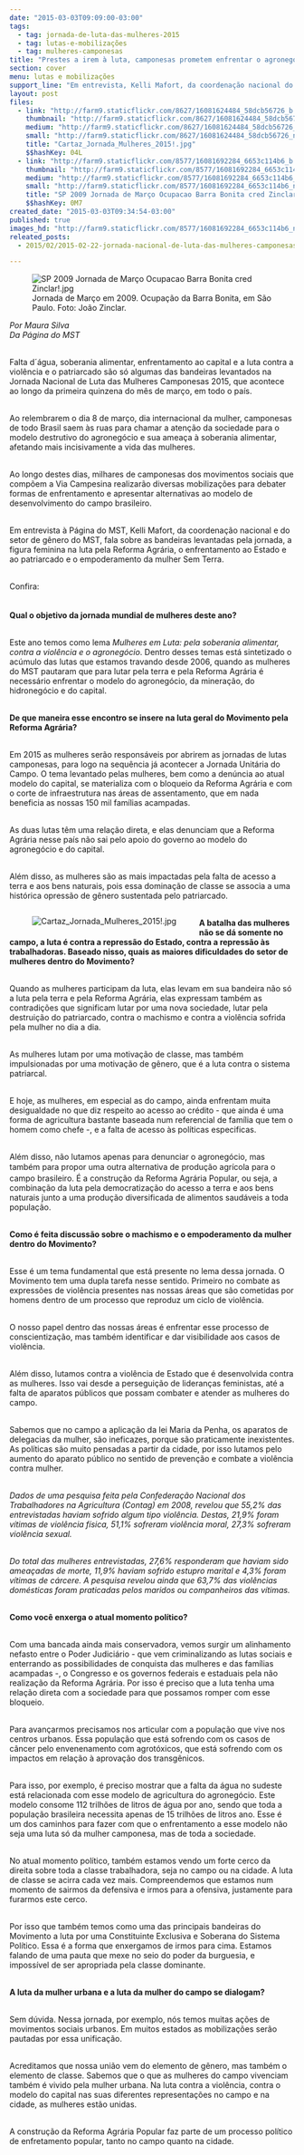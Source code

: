 ```yaml
---
date: "2015-03-03T09:09:00-03:00"
tags:
  - tag: jornada-de-luta-das-mulheres-2015
  - tag: lutas-e-mobilizações
  - tag: mulheres-camponesas
title: "Prestes a irem à luta, camponesas prometem enfrentar o agronegócio"
section: cover
menu: lutas e mobilizações
support_line: "Em entrevista, Kelli Mafort, da coordenação nacional do MST, fala sobre a jornada nacional de luta das mulheres do campo."
layout: post
files:
  - link: "http://farm9.staticflickr.com/8627/16081624484_58dcb56726_b.jpg"
    thumbnail: "http://farm9.staticflickr.com/8627/16081624484_58dcb56726_t.jpg"
    medium: "http://farm9.staticflickr.com/8627/16081624484_58dcb56726_z.jpg"
    small: "http://farm9.staticflickr.com/8627/16081624484_58dcb56726_n.jpg"
    title: "Cartaz_Jornada_Mulheres_2015!.jpg"
    $$hashKey: 04L
  - link: "http://farm9.staticflickr.com/8577/16081692284_6653c114b6_b.jpg"
    thumbnail: "http://farm9.staticflickr.com/8577/16081692284_6653c114b6_t.jpg"
    medium: "http://farm9.staticflickr.com/8577/16081692284_6653c114b6_z.jpg"
    small: "http://farm9.staticflickr.com/8577/16081692284_6653c114b6_n.jpg"
    title: "SP 2009 Jornada de Março Ocupacao Barra Bonita cred Zinclar!.jpg"
    $$hashKey: 0M7
created_date: "2015-03-03T09:34:54-03:00"
published: true
images_hd: "http://farm9.staticflickr.com/8577/16081692284_6653c114b6_n.jpg"
releated_posts:
  - 2015/02/2015-02-22-jornada-nacional-de-luta-das-mulheres-camponesas.md

---
```

<figure class="image"><img alt="SP 2009 Jornada de Março Ocupacao Barra Bonita cred Zinclar!.jpg" src="http://farm9.staticflickr.com/8577/16081692284_6653c114b6_b.jpg" />
<figcaption>Jornada de Mar&ccedil;o em 2009. Ocupa&ccedil;&atilde;o da Barra Bonita, em S&atilde;o Paulo. Foto: Jo&atilde;o Zinclar.</figcaption>
</figure>

<p><em>Por Maura Silva<br />
Da P&aacute;gina do MST</em></p>

<p><br />
Falta d&acute;&aacute;gua, soberania alimentar, enfrentamento ao capital e a luta contra a viol&ecirc;ncia e o patriarcado&nbsp;s&atilde;o s&oacute; algumas das bandeiras levantados na Jornada Nacional de Luta das Mulheres Camponesas 2015, que acontece ao longo da primeira quinzena do m&ecirc;s de mar&ccedil;o, em todo o pa&iacute;s. &nbsp;</p>

<p><br />
Ao relembrarem o dia 8 de mar&ccedil;o, dia internacional da mulher, camponesas de todo Brasil saem &agrave;s ruas&nbsp;para chamar a aten&ccedil;&atilde;o da sociedade para o modelo destrutivo do agroneg&oacute;cio e sua amea&ccedil;a &agrave; soberania alimentar, afetando mais incisivamente a vida das mulheres.&nbsp;</p>

<p><br />
Ao longo destes dias, milhares de camponesas dos movimentos sociais que comp&otilde;em a Via Campesina realizar&atilde;o diversas mobiliza&ccedil;&otilde;es para debater formas de enfrentamento e apresentar alternativas ao modelo de desenvolvimento do campo brasileiro.</p>

<p><br />
Em entrevista &agrave; P&aacute;gina do MST, Kelli Mafort, da coordena&ccedil;&atilde;o nacional e do setor de g&ecirc;nero do MST, fala sobre as bandeiras levantadas pela jornada, a figura feminina na luta pela Reforma Agr&aacute;ria, o enfrentamento ao Estado e ao patriarcado e o empoderamento da mulher Sem Terra.</p>

<p><br />
Confira:<br />
&nbsp;<br />
<br />
<strong>Qual o objetivo da jornada mundial de mulheres deste ano?</strong></p>

<p><br />
Este ano temos&nbsp;como lema <em>Mulheres em Luta: pela soberania alimentar, contra a viol&ecirc;ncia e o agroneg&oacute;cio</em>. Dentro desses temas est&aacute; sintetizado o ac&uacute;mulo das lutas que estamos travando desde 2006, quando as mulheres do MST pautaram que para lutar pela terra e pela Reforma Agr&aacute;ria &eacute; necess&aacute;rio&nbsp;enfrentar o modelo do agroneg&oacute;cio, da minera&ccedil;&atilde;o, do hidroneg&oacute;cio e do capital.</p>

<p><br />
<strong>De que maneira esse encontro se insere na luta geral do Movimento pela Reforma Agr&aacute;ria?</strong></p>

<p><br />
Em 2015 as mulheres ser&atilde;o respons&aacute;veis por abrirem as jornadas de lutas camponesas, para logo na sequ&ecirc;ncia j&aacute; acontecer a Jornada Unit&aacute;ria do Campo. O tema levantado pelas mulheres, bem como a den&uacute;ncia ao atual modelo do capital, se materializa com o bloqueio da Reforma Agr&aacute;ria e com o corte de infraestrutura nas &aacute;reas de assentamento, que em nada beneficia as nossas 150 mil fam&iacute;lias acampadas.</p>

<p><br />
As duas lutas t&ecirc;m uma rela&ccedil;&atilde;o direta, e elas denunciam que a Reforma Agr&aacute;ria nesse pa&iacute;s n&atilde;o sai pelo apoio do governo ao modelo do agroneg&oacute;cio e do capital.</p>

<p><br />
Al&eacute;m disso, as mulheres s&atilde;o as mais impactadas pela falta de acesso a terra e aos bens naturais, pois essa domina&ccedil;&atilde;o de classe se associa a uma hist&oacute;rica opress&atilde;o de g&ecirc;nero sustentada pelo patriarcado.</p>

<figure class="image" style="float:left"><img alt="Cartaz_Jornada_Mulheres_2015!.jpg" src="http://farm9.staticflickr.com/8627/16081624484_58dcb56726_b.jpg" />
<figcaption></figcaption>
</figure>

<p><br />
<strong>A batalha das mulheres n&atilde;o se d&aacute; somente no campo, a luta &eacute; contra a repress&atilde;o do Estado, contra a repress&atilde;o &agrave;s trabalhadoras. Baseado nisso, quais as maiores dificuldades do setor de mulheres dentro do Movimento?</strong></p>

<p><br />
Quando as mulheres participam da luta, elas levam em sua bandeira n&atilde;o s&oacute; a luta pela terra e pela Reforma Agr&aacute;ria, elas expressam tamb&eacute;m as contradi&ccedil;&otilde;es que significam lutar por uma nova sociedade, lutar pela destrui&ccedil;&atilde;o do patriarcado, contra o machismo e contra a viol&ecirc;ncia sofrida pela mulher no dia a dia.</p>

<p><br />
As mulheres lutam por uma motiva&ccedil;&atilde;o de classe, mas tamb&eacute;m impulsionadas por uma motiva&ccedil;&atilde;o de g&ecirc;nero, que &eacute; a luta contra o sistema patriarcal.</p>

<p><br />
E hoje, as mulheres, em especial as do campo, ainda enfrentam muita desigualdade no que diz respeito ao acesso ao cr&eacute;dito - que ainda &eacute; uma forma de agricultura bastante baseada num referencial de fam&iacute;lia que tem o homem como chefe -, e a falta de acesso &agrave;s pol&iacute;ticas especificas.</p>

<p><br />
Al&eacute;m disso, n&atilde;o lutamos apenas para denunciar o agroneg&oacute;cio, mas <span style="line-height: 20.7999992370605px;">tamb&eacute;m</span>&nbsp;para propor uma outra alternativa de produ&ccedil;&atilde;o agr&iacute;cola para o campo brasileiro. &Eacute; a constru&ccedil;&atilde;o da Reforma Agr&aacute;ria Popular, ou seja, a combina&ccedil;&atilde;o da luta pela democratiza&ccedil;&atilde;o do acesso a terra e aos bens naturais junto a uma produ&ccedil;&atilde;o diversificada de alimentos saud&aacute;veis a toda popula&ccedil;&atilde;o.</p>

<p><br />
<strong>Como &eacute; feita discuss&atilde;o sobre o machismo e o empoderamento da mulher dentro do Movimento?</strong></p>

<p><br />
Esse &eacute; um tema fundamental que est&aacute; presente no lema dessa jornada. O Movimento tem uma dupla tarefa nesse sentido. Primeiro no combate as express&otilde;es de viol&ecirc;ncia presentes nas nossas &aacute;reas que s&atilde;o cometidas por homens dentro de um processo que reproduz um ciclo de viol&ecirc;ncia.</p>

<p><br />
O nosso papel dentro das nossas &aacute;reas &eacute; enfrentar esse processo de conscientiza&ccedil;&atilde;o, mas tamb&eacute;m identificar e dar visibilidade aos casos de viol&ecirc;ncia.</p>

<p><br />
Al&eacute;m disso, lutamos contra a viol&ecirc;ncia de Estado que &eacute; desenvolvida contra as mulheres. Isso vai desde a persegui&ccedil;&atilde;o de lideran&ccedil;as feministas, at&eacute; a falta de aparatos p&uacute;blicos que possam combater e atender as mulheres do campo.</p>

<p><br />
Sabemos que no campo a aplica&ccedil;&atilde;o da lei Maria da Penha, os aparatos de delegacias da mulher, s&atilde;o ineficazes, porque s&atilde;o praticamente inexistentes. As pol&iacute;ticas s&atilde;o muito pensadas a partir da cidade, por isso lutamos pelo aumento do aparato p&uacute;blico no sentido de preven&ccedil;&atilde;o e combate a viol&ecirc;ncia contra mulher.</p>

<p><br />
<em>Dados de uma pesquisa feita pela Confedera&ccedil;&atilde;o Nacional dos Trabalhadores na Agricultura (Contag) em 2008, revelou que 55,2% das entrevistadas haviam sofrido algum tipo viol&ecirc;ncia. Destas, 21,9% foram v&iacute;timas de viol&ecirc;ncia f&iacute;sica, 51,1% sofreram viol&ecirc;ncia moral, 27,3% sofreram viol&ecirc;ncia sexual.</em></p>

<p><br />
<em>Do total das mulheres entrevistadas, 27,6% responderam que haviam sido amea&ccedil;adas de morte, 11,9% haviam sofrido estupro marital e 4,3% foram v&iacute;timas de c&aacute;rcere. A pesquisa revelou ainda que 63,7% das viol&ecirc;ncias dom&eacute;sticas foram praticadas pelos maridos ou companheiros das v&iacute;timas.</em></p>

<p><br />
<strong>Como voc&ecirc; enxerga o atual momento pol&iacute;tico?</strong></p>

<p><br />
Com uma bancada ainda mais conservadora, vemos surgir um alinhamento nefasto entre o Poder Judici&aacute;rio - que vem criminalizando as lutas sociais e enterrando as possibilidades de conquista das mulheres e das fam&iacute;lias acampadas -, o Congresso e os governos federais e estaduais pela n&atilde;o realiza&ccedil;&atilde;o da Reforma Agr&aacute;ria. Por isso &eacute; preciso que a luta tenha uma rela&ccedil;&atilde;o direta com a sociedade para que possamos romper com esse bloqueio.</p>

<p><br />
Para avan&ccedil;armos precisamos nos articular com a popula&ccedil;&atilde;o que vive nos centros urbanos. Essa popula&ccedil;&atilde;o que est&aacute; sofrendo com os casos de c&acirc;ncer pelo envenenamento com agrot&oacute;xicos, que est&aacute; sofrendo com os impactos em rela&ccedil;&atilde;o &agrave; aprova&ccedil;&atilde;o dos transg&ecirc;nicos.</p>

<p><br />
Para isso, por exemplo, &eacute; preciso mostrar que a falta da &aacute;gua no sudeste est&aacute; relacionada com esse modelo de agricultura do agroneg&oacute;cio. Este modelo consome 112 trilh&otilde;es de litros de &aacute;gua por ano, sendo que toda a popula&ccedil;&atilde;o brasileira necessita apenas de 15 trilh&otilde;es de litros ano. Esse &eacute; um dos caminhos para fazer com que o enfrentamento a esse modelo n&atilde;o seja uma luta s&oacute; da mulher camponesa, mas de toda a sociedade.</p>

<p><br />
No atual momento pol&iacute;tico, tamb&eacute;m estamos vendo um forte cerco da direita sobre toda a classe trabalhadora, seja no campo ou na cidade. A luta de classe&nbsp;se acirra cada vez mais. Compreendemos que estamos num momento de sairmos da defensiva e irmos para a ofensiva, justamente para furarmos este cerco.</p>

<p><br />
Por isso que tamb&eacute;m temos como uma das principais bandeiras do Movimento a luta por uma Constituinte Exclusiva e Soberana do Sistema Pol&iacute;tico. Essa &eacute; a forma que enxergamos de irmos para cima. Estamos falando de uma pauta que mexe no seio do poder da burguesia, e imposs&iacute;vel de ser apropriada pela classe dominante.</p>

<p><br />
<strong>A luta da mulher urbana e a luta da mulher do campo se dialogam?</strong></p>

<p><br />
Sem d&uacute;vida. Nessa jornada, por exemplo, n&oacute;s temos muitas a&ccedil;&otilde;es de movimentos sociais urbanos. Em muitos estados as mobiliza&ccedil;&otilde;es ser&atilde;o pautadas por essa unifica&ccedil;&atilde;o.</p>

<p><br />
Acreditamos que nossa uni&atilde;o vem do elemento de g&ecirc;nero, mas tamb&eacute;m o elemento de classe. Sabemos que o que as mulheres do campo vivenciam tamb&eacute;m &eacute; vivido pela mulher urbana. Na luta contra a viol&ecirc;ncia, contra o modelo do capital nas suas diferentes representa&ccedil;&otilde;es no campo e na cidade, as mulheres est&atilde;o unidas.</p>

<p><br />
A constru&ccedil;&atilde;o da Reforma Agr&aacute;ria Popular faz parte de um processo pol&iacute;tico de enfretamento popular, tanto no campo quanto na cidade.</p>
